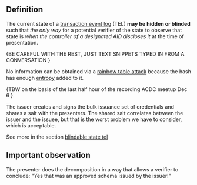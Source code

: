 ## Definition
The current state of a [transaction event log](transaction-event-log) (TEL) **may be hidden or blinded** such that _the only way_ for a potential verifier of the state to observe that state is _when the controller of a designated AID discloses it_ at the time of presentation.

{BE CAREFUL WITH THE REST, JUST TEXT SNIPPETS TYPED IN FROM A CONVERSATION }

No information can be obtained via a [rainbow table attack](rainbow-table-attack) because the hash has enough [entropy](entropy) added to it.

{TBW on the basis of the last half hour of the recording ACDC meetup Dec 6 }

The issuer creates and signs the bulk issuance set of credentials and shares a salt with the presenters.
The shared salt correlates between the issuer and the issuee, but that is the worst problem we have to consider, which is acceptable.

See more in the section [blindable state tel](https://github.com/trustoverip/tswg-acdc-specification/blob/main/draft-ssmith-acdc.md#blindable-state-tel)

## Important observation
The presenter does the decomposition in a way that allows a verifier to conclude: "Yes that was an approved schema issued by the issuer!"